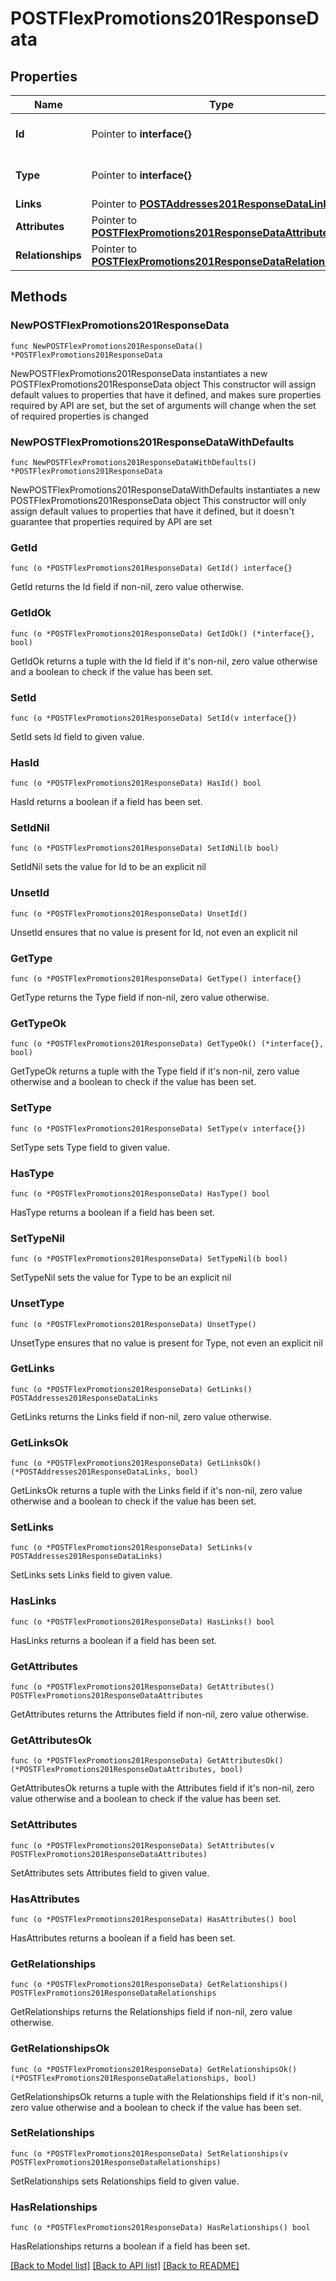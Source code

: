 # POSTFlexPromotions201ResponseData

## Properties

Name | Type | Description | Notes
------------ | ------------- | ------------- | -------------
**Id** | Pointer to **interface{}** | The resource&#39;s id | [optional] 
**Type** | Pointer to **interface{}** | The resource&#39;s type | [optional] 
**Links** | Pointer to [**POSTAddresses201ResponseDataLinks**](POSTAddresses201ResponseDataLinks.md) |  | [optional] 
**Attributes** | Pointer to [**POSTFlexPromotions201ResponseDataAttributes**](POSTFlexPromotions201ResponseDataAttributes.md) |  | [optional] 
**Relationships** | Pointer to [**POSTFlexPromotions201ResponseDataRelationships**](POSTFlexPromotions201ResponseDataRelationships.md) |  | [optional] 

## Methods

### NewPOSTFlexPromotions201ResponseData

`func NewPOSTFlexPromotions201ResponseData() *POSTFlexPromotions201ResponseData`

NewPOSTFlexPromotions201ResponseData instantiates a new POSTFlexPromotions201ResponseData object
This constructor will assign default values to properties that have it defined,
and makes sure properties required by API are set, but the set of arguments
will change when the set of required properties is changed

### NewPOSTFlexPromotions201ResponseDataWithDefaults

`func NewPOSTFlexPromotions201ResponseDataWithDefaults() *POSTFlexPromotions201ResponseData`

NewPOSTFlexPromotions201ResponseDataWithDefaults instantiates a new POSTFlexPromotions201ResponseData object
This constructor will only assign default values to properties that have it defined,
but it doesn't guarantee that properties required by API are set

### GetId

`func (o *POSTFlexPromotions201ResponseData) GetId() interface{}`

GetId returns the Id field if non-nil, zero value otherwise.

### GetIdOk

`func (o *POSTFlexPromotions201ResponseData) GetIdOk() (*interface{}, bool)`

GetIdOk returns a tuple with the Id field if it's non-nil, zero value otherwise
and a boolean to check if the value has been set.

### SetId

`func (o *POSTFlexPromotions201ResponseData) SetId(v interface{})`

SetId sets Id field to given value.

### HasId

`func (o *POSTFlexPromotions201ResponseData) HasId() bool`

HasId returns a boolean if a field has been set.

### SetIdNil

`func (o *POSTFlexPromotions201ResponseData) SetIdNil(b bool)`

 SetIdNil sets the value for Id to be an explicit nil

### UnsetId
`func (o *POSTFlexPromotions201ResponseData) UnsetId()`

UnsetId ensures that no value is present for Id, not even an explicit nil
### GetType

`func (o *POSTFlexPromotions201ResponseData) GetType() interface{}`

GetType returns the Type field if non-nil, zero value otherwise.

### GetTypeOk

`func (o *POSTFlexPromotions201ResponseData) GetTypeOk() (*interface{}, bool)`

GetTypeOk returns a tuple with the Type field if it's non-nil, zero value otherwise
and a boolean to check if the value has been set.

### SetType

`func (o *POSTFlexPromotions201ResponseData) SetType(v interface{})`

SetType sets Type field to given value.

### HasType

`func (o *POSTFlexPromotions201ResponseData) HasType() bool`

HasType returns a boolean if a field has been set.

### SetTypeNil

`func (o *POSTFlexPromotions201ResponseData) SetTypeNil(b bool)`

 SetTypeNil sets the value for Type to be an explicit nil

### UnsetType
`func (o *POSTFlexPromotions201ResponseData) UnsetType()`

UnsetType ensures that no value is present for Type, not even an explicit nil
### GetLinks

`func (o *POSTFlexPromotions201ResponseData) GetLinks() POSTAddresses201ResponseDataLinks`

GetLinks returns the Links field if non-nil, zero value otherwise.

### GetLinksOk

`func (o *POSTFlexPromotions201ResponseData) GetLinksOk() (*POSTAddresses201ResponseDataLinks, bool)`

GetLinksOk returns a tuple with the Links field if it's non-nil, zero value otherwise
and a boolean to check if the value has been set.

### SetLinks

`func (o *POSTFlexPromotions201ResponseData) SetLinks(v POSTAddresses201ResponseDataLinks)`

SetLinks sets Links field to given value.

### HasLinks

`func (o *POSTFlexPromotions201ResponseData) HasLinks() bool`

HasLinks returns a boolean if a field has been set.

### GetAttributes

`func (o *POSTFlexPromotions201ResponseData) GetAttributes() POSTFlexPromotions201ResponseDataAttributes`

GetAttributes returns the Attributes field if non-nil, zero value otherwise.

### GetAttributesOk

`func (o *POSTFlexPromotions201ResponseData) GetAttributesOk() (*POSTFlexPromotions201ResponseDataAttributes, bool)`

GetAttributesOk returns a tuple with the Attributes field if it's non-nil, zero value otherwise
and a boolean to check if the value has been set.

### SetAttributes

`func (o *POSTFlexPromotions201ResponseData) SetAttributes(v POSTFlexPromotions201ResponseDataAttributes)`

SetAttributes sets Attributes field to given value.

### HasAttributes

`func (o *POSTFlexPromotions201ResponseData) HasAttributes() bool`

HasAttributes returns a boolean if a field has been set.

### GetRelationships

`func (o *POSTFlexPromotions201ResponseData) GetRelationships() POSTFlexPromotions201ResponseDataRelationships`

GetRelationships returns the Relationships field if non-nil, zero value otherwise.

### GetRelationshipsOk

`func (o *POSTFlexPromotions201ResponseData) GetRelationshipsOk() (*POSTFlexPromotions201ResponseDataRelationships, bool)`

GetRelationshipsOk returns a tuple with the Relationships field if it's non-nil, zero value otherwise
and a boolean to check if the value has been set.

### SetRelationships

`func (o *POSTFlexPromotions201ResponseData) SetRelationships(v POSTFlexPromotions201ResponseDataRelationships)`

SetRelationships sets Relationships field to given value.

### HasRelationships

`func (o *POSTFlexPromotions201ResponseData) HasRelationships() bool`

HasRelationships returns a boolean if a field has been set.


[[Back to Model list]](../README.md#documentation-for-models) [[Back to API list]](../README.md#documentation-for-api-endpoints) [[Back to README]](../README.md)


